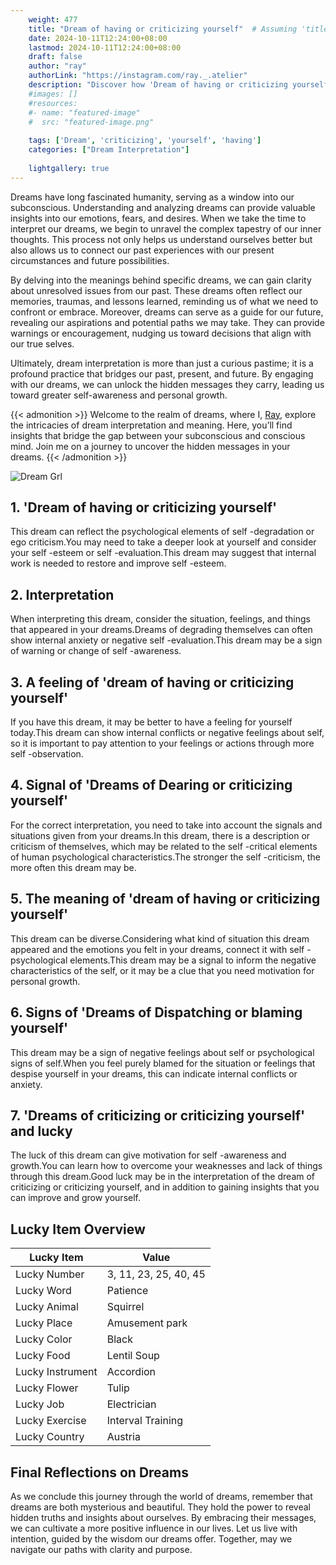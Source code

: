 ```yaml
---
    weight: 477
    title: "Dream of having or criticizing yourself"  # Assuming 'title' column exists
    date: 2024-10-11T12:24:00+08:00
    lastmod: 2024-10-11T12:24:00+08:00
    draft: false
    author: "ray"
    authorLink: "https://instagram.com/ray._.atelier"
    description: "Discover how 'Dream of having or criticizing yourself' can interpret your future and uncover its significant meanings in your life."
    #images: []
    #resources:
    #- name: "featured-image"
    #  src: "featured-image.png"
    
    tags: ['Dream', 'criticizing', 'yourself', 'having']
    categories: ["Dream Interpretation"]
    
    lightgallery: true
---
```

    
Dreams have long fascinated humanity, serving as a window into our subconscious. Understanding and analyzing dreams can provide valuable insights into our emotions, fears, and desires. When we take the time to interpret our dreams, we begin to unravel the complex tapestry of our inner thoughts. This process not only helps us understand ourselves better but also allows us to connect our past experiences with our present circumstances and future possibilities.

By delving into the meanings behind specific dreams, we can gain clarity about unresolved issues from our past. These dreams often reflect our memories, traumas, and lessons learned, reminding us of what we need to confront or embrace. Moreover, dreams can serve as a guide for our future, revealing our aspirations and potential paths we may take. They can provide warnings or encouragement, nudging us toward decisions that align with our true selves.

Ultimately, dream interpretation is more than just a curious pastime; it is a profound practice that bridges our past, present, and future. By engaging with our dreams, we can unlock the hidden messages they carry, leading us toward greater self-awareness and personal growth.

{{< admonition >}}
Welcome to the realm of dreams, where I, [Ray](https://instagram.com/ray._.atelier), explore the intricacies of dream interpretation and meaning. Here, you’ll find insights that bridge the gap between your subconscious and conscious mind. Join me on a journey to uncover the hidden messages in your dreams.
{{< /admonition >}}

![Dream Grl](https://cdn.pixabay.com/photo/2017/11/02/03/35/gothic-2910057_1280.jpg "Dream Grl")

## 1. 'Dream of having or criticizing yourself'
This dream can reflect the psychological elements of self -degradation or ego criticism.You may need to take a deeper look at yourself and consider your self -esteem or self -evaluation.This dream may suggest that internal work is needed to restore and improve self -esteem.

## 2. Interpretation
When interpreting this dream, consider the situation, feelings, and things that appeared in your dreams.Dreams of degrading themselves can often show internal anxiety or negative self -evaluation.This dream may be a sign of warning or change of self -awareness.

## 3. A feeling of 'dream of having or criticizing yourself'
If you have this dream, it may be better to have a feeling for yourself today.This dream can show internal conflicts or negative feelings about self, so it is important to pay attention to your feelings or actions through more self -observation.

## 4. Signal of 'Dreams of Dearing or criticizing yourself'
For the correct interpretation, you need to take into account the signals and situations given from your dreams.In this dream, there is a description or criticism of themselves, which may be related to the self -critical elements of human psychological characteristics.The stronger the self -criticism, the more often this dream may be.

## 5. The meaning of 'dream of having or criticizing yourself'
This dream can be diverse.Considering what kind of situation this dream appeared and the emotions you felt in your dreams, connect it with self -psychological elements.This dream may be a signal to inform the negative characteristics of the self, or it may be a clue that you need motivation for personal growth.

## 6. Signs of 'Dreams of Dispatching or blaming yourself'
This dream may be a sign of negative feelings about self or psychological signs of self.When you feel purely blamed for the situation or feelings that despise yourself in your dreams, this can indicate internal conflicts or anxiety.

## 7. 'Dreams of criticizing or criticizing yourself' and lucky
The luck of this dream can give motivation for self -awareness and growth.You can learn how to overcome your weaknesses and lack of things through this dream.Good luck may be in the interpretation of the dream of criticizing or criticizing yourself, and in addition to gaining insights that you can improve and grow yourself.

## Lucky Item Overview
| Lucky Item          | Value              |
|---------------|--------------------|
| Lucky Number        | 3, 11, 23, 25, 40, 45  |
| Lucky Word          | Patience |
| Lucky Animal        | Squirrel |
| Lucky Place         | Amusement park     |
| Lucky Color         | Black     |
| Lucky Food          | Lentil Soup      |
| Lucky Instrument    | Accordion |
| Lucky Flower        | Tulip    |
| Lucky Job           | Electrician       |
| Lucky Exercise      | Interval Training  |
| Lucky Country       | Austria    |


##  Final Reflections on Dreams

As we conclude this journey through the world of dreams, remember that dreams are both mysterious and beautiful. They hold the power to reveal hidden truths and insights about ourselves. By embracing their messages, we can cultivate a more positive influence in our lives. Let us live with intention, guided by the wisdom our dreams offer. Together, may we navigate our paths with clarity and purpose.

